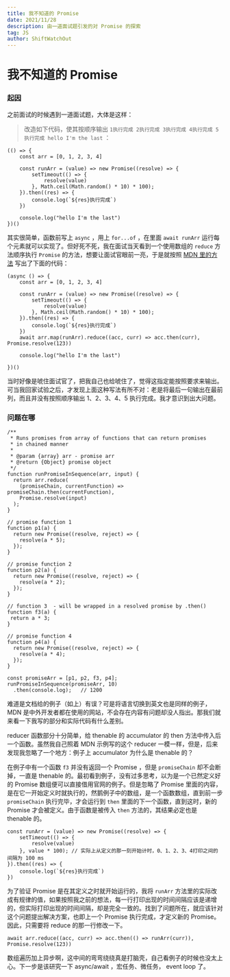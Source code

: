 ```yaml
---
title: 我不知道的 Promise
date: 2021/11/28
description: 由一道面试题引发的对 Promise 的探索
tag: JS
author: ShiftWatchOut
---
```


# 我不知道的 Promise

### 起因

之前面试的时候遇到一道面试题，大体是这样：

> 改造如下代码，使其按顺序输出 `1执行完成 2执行完成 3执行完成 4执行完成 5执行完成 hello I'm the last` ：

```
(() => {
    const arr = [0, 1, 2, 3, 4]

    const runArr = (value) => new Promise((resolve) => {
        setTimeout(() => {
            resolve(value)
        }, Math.ceil(Math.random() * 10) * 100);
    }).then((res) => {
        console.log(`${res}执行完成`)
    })

    console.log("hello I'm the last")
})()
```

其实很简单，函数前写上 `async` ，用上 `for...of` ，在里面 `await runArr` 运行每个元素就可以实现了。但好死不死，我在面试当天看到一个使用数组的 `reduce` 方法顺序执行 `Promise` 的方法，想要让面试官眼前一亮，于是就按照 [MDN 里的方法](https://developer.mozilla.org/zh-CN/docs/Web/JavaScript/Reference/Global_Objects/Array/Reduce#%E6%8C%89%E9%A1%BA%E5%BA%8F%E8%BF%90%E8%A1%8Cpromise) 写出了下面的代码：

```
(async () => {
    const arr = [0, 1, 2, 3, 4]

    const runArr = (value) => new Promise((resolve) => {
        setTimeout(() => {
            resolve(value)
        }, Math.ceil(Math.random() * 10) * 100);
    }).then((res) => {
        console.log(`${res}执行完成`)
    })
    await arr.map(runArr).reduce((acc, curr) => acc.then(curr), Promise.resolve(123))

    console.log("hello I'm the last")

})()
```

当时好像是唬住面试官了，把我自己也给唬住了，觉得这指定能按照要求来输出。可当我回家试验之后，才发现上面这种写法有所不对：老是将最后一句输出在最前列，而且并没有按照顺序输出 1、2、3、4、5 执行完成。我才意识到出大问题。

### 问题在哪

```
/**
 * Runs promises from array of functions that can return promises
 * in chained manner
 *
 * @param {array} arr - promise arr
 * @return {Object} promise object
 */
function runPromiseInSequence(arr, input) {
  return arr.reduce(
    (promiseChain, currentFunction) => promiseChain.then(currentFunction),
    Promise.resolve(input)
  );
}

// promise function 1
function p1(a) {
  return new Promise((resolve, reject) => {
    resolve(a * 5);
  });
}

// promise function 2
function p2(a) {
  return new Promise((resolve, reject) => {
    resolve(a * 2);
  });
}

// function 3  - will be wrapped in a resolved promise by .then()
function f3(a) {
 return a * 3;
}

// promise function 4
function p4(a) {
  return new Promise((resolve, reject) => {
    resolve(a * 4);
  });
}

const promiseArr = [p1, p2, f3, p4];
runPromiseInSequence(promiseArr, 10)
  .then(console.log);   // 1200
```
难道是文档给的例子（如上）有误？可是将语言切换到英文也是同样的例子， MDN 是中外开发者都在使用的网站，不会存在内容有问题却没人指出。那我们就来看一下我写的部分和实际代码有什么差别。

reducer 函数部分十分简单，给 thenable 的 accumulator 的 then 方法中传入后一个函数。虽然我自己照着 MDN 示例写的这个 reducer 一模一样，但是，后来发现我忽略了一个地方：例子上 accumulator 为什么是 thenable 的？

在例子中有一个函数 `f3` 并没有返回一个 Promise ，但是 `promiseChain` 却不会断掉，一直是 thenable 的。最初看到例子，没有过多思考，以为是一个已然定义好的 Promise 数组便可以直接借用官网的例子。但是忽略了 Promise 里面的内容，是在它一开始定义时就执行的，然鹅例子中的数组，是一个函数数组，直到前一步 `promiseChain` 执行完毕，才会运行到 `then` 里面的下一个函数，直到这时，新的 Promise 才会被定义。由于函数是被传入 `then` 方法的，其结果必定也是 thenable 的。

```
const runArr = (value) => new Promise((resolve) => {
    setTimeout(() => {
        resolve(value)
    }, value * 100); // 实际上从定义的那一刻开始计时，0、1、2、3、4打印之间的间隔为 100 ms
}).then((res) => {
    console.log(`${res}执行完成`)
})
```

为了验证 Promise 是在其定义之时就开始运行的，我将 `runArr` 方法里的实际改成有规律的值，如果按照我之前的想法，每一行打印出现的时间间隔应该是递增的，但实际打印出现的时间间隔，却是完全一致的。找到了问题所在，就应该针对这个问题提出解决方案，也即上一个 Promise 执行完成，才定义新的 Promise。因此，只需要将 reduce 的那一行修改一下。

```
await arr.reduce((acc, curr) => acc.then(() => runArr(curr)), Promise.resolve(123))
```

数组遍历加上异步啊，这中间的弯弯绕绕真是打脑壳，自己看例子的时候也没太上心。下一步是该研究一下 async/await ，宏任务、微任务， event loop 了。